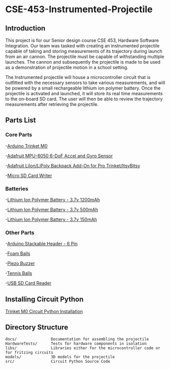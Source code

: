# CSE-453-Instrumented-Projectile

## Introduction

This project is for our Senior design course CSE 453, Hardware Software Integration. Our team was tasked with creating an instrumented projectile capable of taking and storing measurements of its trajectory during launch from an air cannon. The projectile must be capable of withstanding multiple launches. The cannon and subsequently the projectile is made to be used as a demonstration of projectile motion in a school setting.

The Instrumented projectile will house a microcontroller circuit that is outfitted with the necessary sensors to take various measurements, and will be powered by a small rechargeable lithium ion polymer battery. Once the projectile is activated and launched, it will store its real time measurements to the on-board SD card. The user will then be able to review the trajectory measurements after retrieving the projectile.

## Parts List

### Core Parts

-[Arduino Trinket M0](https://www.adafruit.com/product/3500)

-[Adafruit MPU-6050 6-DoF Accel and Gyro Sensor](https://www.adafruit.com/product/3886)

-[Adafruit LiIon/LiPoly Backpack Add-On for Pro Trinket/ItsyBitsy](https://www.adafruit.com/product/2124)

-[Micro SD Card Writer](https://www.adafruit.com/product/254)

### Batteries

-[Lithium Ion Polymer Battery - 3.7v 1200mAh](https://www.adafruit.com/product/258)

-[Lithium Ion Polymer Battery - 3.7v 500mAh](https://www.adafruit.com/product/1578)

-[Lithium Ion Polymer Battery - 3.7v 150mAh](https://www.adafruit.com/product/1317)

### Other Parts

-[Arduino Stackable Header - 6 Pin](https://www.sparkfun.com/products/9280)

-[Foam Balls](https://www.amazon.com/Tourna-Tennis-Practice-Youth-Training/dp/B0076ZITY6/ref=sr_1_51?dchild=1&keywords=3%22+ball+made+of+soft+foam&qid=1618164029&sr=8-51)

-[Piezo Buzzer](https://www.adafruit.com/product/160)

-[Tennis Balls](https://www.amazon.com/Wilson-Sporting-Goods-Prime-Tennis/dp/B07CFH181X/ref=sr_1_2?dchild=1&keywords=tennis&qid=1616775832&sr=8-2&th=1&psc=1)

-[USB SD Card Reader](https://www.amazon.com/Adapter-Standard-Connector-Smartphones-Function/dp/B01BXSKPES)

## Installing Circuit Python

[Trinket M0 Circuit Python Installation](https://learn.adafruit.com/adafruit-trinket-m0-circuitpython-arduino/circuitpython)


## Directory Structure

```
docs/               Documentation for assembling the projectile
HardwareTests/      Tests for hardware components in isolation
libs/               Libraries either for the microcontroller code or for fritzing circuits
models/             3D models for the projectile
src/                Circuit Python Source Code
```
